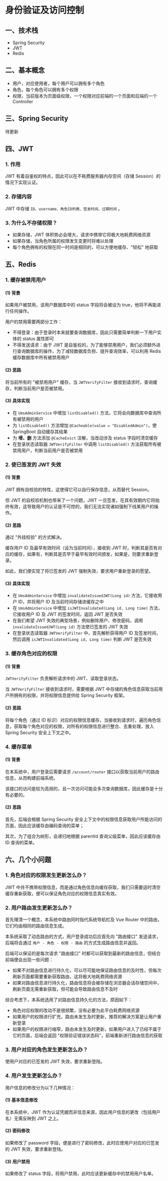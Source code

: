 # 身份验证及访问控制

## 一、技术栈

* Spring Security
* JWT
* Redis



## 二、基本概念

* 用户，对应使用者，每个用户可以拥有多个角色
* 角色，每个角色可以拥有多个权限
* 权限，当前版本为页面级权限，一个权限对应前端的一个页面和后端的一个 Controller



## 三、Spring Security
待更新




## 四、JWT

### 1. 作用

JWT 有着自鉴权的特点，因此可以在不耗费服务器内存空间（存储 Session）的情况下实现认证。



### 2. 存储内容

JWT 中存储 `ID、username、角色ID列表、签发时间、过期时间` 。



### 3. 为什么不存储权限？

* 如果存储，JWT 体积势必会增大，请求中携带它将极大地耗费网络资源
* 如果存储，当角色所属的权限发生变更时将难以处理
* 每个角色拥有的权限在同一时间是相同的，可以方便地缓存、"轻松" 地获取



## 五、Redis

### 1. 缓存被禁用用户

#### (1) 背景

如果用户被禁用，该用户数据库中的 status 字段将会被设为 true，他将不再能进行任何操作。

用户的禁用需要两部分工作：

* 不得登录：由于登录时本来就要查询数据库，因此只需要简单判断一下用户实体的 status 属性即可
* 不得发送请求：由于 JWT 是自鉴权的，为了能够禁用用户，我们必须额外进行查询数据库的操作，为了减轻数据库负担、提升查询效率，可以利用 Redis 缓存数据库中所有被禁用用户



#### (2) 思路

将当前所有的 "被禁用用户" 缓存，当 `JWTVerifyFilter` 接收到请求时，查询缓存，判断当前用户是否被禁用。



#### (3) 具体实现

* 在 `UmsAdminService` 中增加 `listDisabled()` 方法，它将会向数据库中查询所有被禁用的用户
* 为 `listDisabled()` 方法增加 `@Cacheable(value = "DisabledAdmin")`，使 SpringBoot 自动缓存其结果
* 为 **增、删** 方法添加 `@CacheEvict` 注解，当改动涉及 status 字段时清空缓存
* 在登录状态读取器 `JWTVerifyFilter` 中调用 `listDisabled()` 方法获取所有被禁用用户，判断当前用户是否被禁用



### 2. 使已签发的 JWT 失效

#### (1) 背景

JWT 拥有自校验的特性，这使得它可以自行保存信息，从而替代 Session。

但 JWT 的自校验机制也带来了一个问题，JWT 一旦签发，在其有效期内它将始终有效，这导致用户的认证是不可控的，我们无法实现诸如强制下线某用户的操作。



#### (2) 思路

通过 "外挂校验" 的方式解决。

缓存用户 ID 及最早有效时间（设为当前时间），接收到 JWT 时，判断其是否有对应的缓存，如果有，判断其是否早于最早有效时间颁发，如果是，则要求重新登录。

如此，我们便实现了将已签发的 JWT 强制失效，要求用户重新登录的愿望。



#### (3) 具体实现

* 在 `UmsAdminService` 中增加 `invalidateIssuedJWT(Long id)` 方法，它接收用户 ID，并将用户 ID 及当前时间存储进缓存之中
* 在 `UmsAdminService` 中增加 `isJWTInvalidated(Long id, Long time)` 方法，它接收用户 ID 及 JWT 的签发时间，返回 JWT 是否失效
* 在我们希望 JWT 失效的典型场景，例如删除用户、修改密码，调用 `invalidateIssuedJWT(Long id)` 方法使已签发的 JWT 失效
* 在登录状态读取器 `JWTVerifyFilter` 中，首先解析获得用户 ID 及签发时间，然后调用 `isJWTInvalidated(Long id, Long time)` 判断 JWT 是否失效



### 3. 缓存角色对应的权限

#### (1) 背景

`JWTVerifyFilter` 负责解析请求中的 JWT、读取登录状态。

当 `JWTVerifyFilter` 接收到请求时，需要根据 JWT 中存储的角色信息获取当前用户所拥有的权限，并将权限信息提供给 Spring Security 框架。



#### (2) 思路

将每个角色（通过 ID 标识）对应的权限信息缓存，当接收到请求时，遍历角色信息，获取每个角色对应的权限，对所有的权限信息进行整合、去重处理，放入 Spring Security 安全上下文之中。



### 4. 缓存菜单

#### (1) 背景

在本系统中，用户登录后需要请求 `/account/router` 接口以获取当前用户的路由信息，从而构建前端系统。

该接口的访问是较为高频的，且一次访问可能会多次查询数据库，因此缓存是十分有必要的。



#### (2) 思路

首先，后端会根据 Spring Security 安全上下文中的权限信息获取用户所能访问的页面，因此应该缓存由编码查询的菜单；

其次，为了组合为树形，会递归地根据 parentId 查询父级菜单，因此应该缓存由 ID 查询的菜单。



## 六、几个小问题

### 1. 角色对应的权限发生更新怎么办？

JWT 中并不携带权限信息，而是通过角色信息向缓存获取，我们只需要适时清空缓存重新获取，便可以保证角色对应的权限信息真实有效。



### 2. 用户路由发生更新怎么办？

首先理清一个概念，本系统中路由同时指代系统导航栏及 Vue Router 中的路由，它们均由相同的路由信息生成。

本系统采取了动态路由的方式，用户登录成功后应首先向 "路由接口" 发送请求，后端将会通过 `用户 - 角色 - 权限 - 路由` 的方式生成路由信息并返回。

后端可以保证的是每次请求 "路由接口" 时都可以获取到最新的路由信息，但结合前端便会出现一些问题：

* 如果不对路由信息进行持久化，可以尽可能地保证路由信息的及时性，但每次刷新页面都需要重新获取路由，这将极大地耗费网络资源
* 如果对路由信息进行持久化，路由信息将会被存储在浏览器会话存储空间中，刷新页面无需重新获取，但可能会导致路由信息不及时

综合考虑下，本系统选用了对路由信息持久化的方法，原因如下：

* 角色对应权限的改动不是很频繁，没有必要为此平白耗费网络资源
* 如果用户的权限进行扩充，路由未发生及时更新，推荐的解决方案是让用户重新登录
* 如果用户的权限进行缩窄，路由未发生及时更新，如果用户进入了已经不属于它的页面，后端会返回 "权限验证错误状态码"，前端重新进行路由信息的获取



### 3. 用户对应的角色发生更新怎么办？

使用户对应的已签发的 JWT 失效，要求重新登陆。



### 4. 用户发生更新怎么办？

用户信息的修改分为以下几种情况：

#### (1) 基本信息修改

在本系统中，JWT 作为认证凭据而非信息来源，因此用户信息的更改（包括用户名）无需反映到 JWT 之上。



#### (2) 密码修改

如果修改了 password 字段，便是进行了密码修改，此时应使用户对应的已签发的 JWT 失效，要求重新登陆。



#### (3) 用户禁用

如果修改了 status 字段，将用户禁用，此时应该更新缓存中的禁用用户名单。





